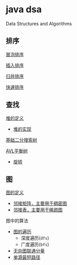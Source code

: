 # java dsa

Data Structures and Algorithms

## 排序

[冒泡排序](src/main/java/io/intellij/dsa/sort/impl/BubbleSort.java)

[插入排序](src/main/java/io/intellij/dsa/sort/impl/InsertSort.java)

[归并排序](src/main/java/io/intellij/dsa/sort/impl/MergeSort.java)

[快速排序](src/main/java/io/intellij/dsa/sort/impl/QuickSort.java)

## 查找

[堆的定义](src/main/java/io/intellij/dsa/tree/heap/Heap.java)

- [堆的实现](src/main/java/io/intellij/dsa/tree/heap/HeapImpl.java)

[基础二分搜索树](src/main/java/io/intellij/dsa/tree/bst/basic/BasicBST.java)

[AVL平衡树](src/main/java/io/intellij/dsa/tree/bst/avl/AvlTree.java)

- [旋转](src/main/java/io/intellij/dsa/tree/bst/avl/Rotate.java)

## 图

[图的定义](src/main/java/io/intellij/dsa/graph/Graph.java)

- [邻接矩阵，主要用于稠密图](src/main/java/io/intellij/dsa/graph/impl/DenseGraph.java)
- [邻接表，主要用于稀疏图](src/main/java/io/intellij/dsa/graph/impl/SparseGraph.java)

图中的算法

- [图的遍历](src/main/java/io/intellij/dsa/graph/algo/Traverse.java)
    - 深度遍历(`dfs`)
    - 广度遍历(`bfs`)
- [无向图联通分量](src/main/java/io/intellij/dsa/graph/algo/Components.java)
- [单源最短路径](src/main/java/io/intellij/dsa/graph/algo/Dijkstra.java)
